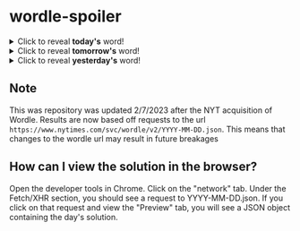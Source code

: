 # wordle-spoiler

<details>
  <summary>Click to reveal <b>today's</b> word!</summary>
  <br>
  <b> penne </b>
</details>

<details>
  <summary>Click to reveal <b>tomorrow's</b> word!</summary>
  <br>
  <b> chalk </b>
</details>

<details>
  <summary>Click to reveal <b>yesterday's</b> word!</summary>
  <br>
  <b> feral </b>
</details>

## Note
This was repository was updated 2/7/2023 after the NYT acquisition of Wordle. Results are now based off requests to the url `https://www.nytimes.com/svc/wordle/v2/YYYY-MM-DD.json`. This means that changes to the wordle url may result in future breakages

## How can I view the solution in the browser?
Open the developer tools in Chrome. Click on the "network" tab. Under the Fetch/XHR section, you should see a request to YYYY-MM-DD.json. If you click on that request and view the "Preview" tab, you will see a JSON object containing the day's solution.
